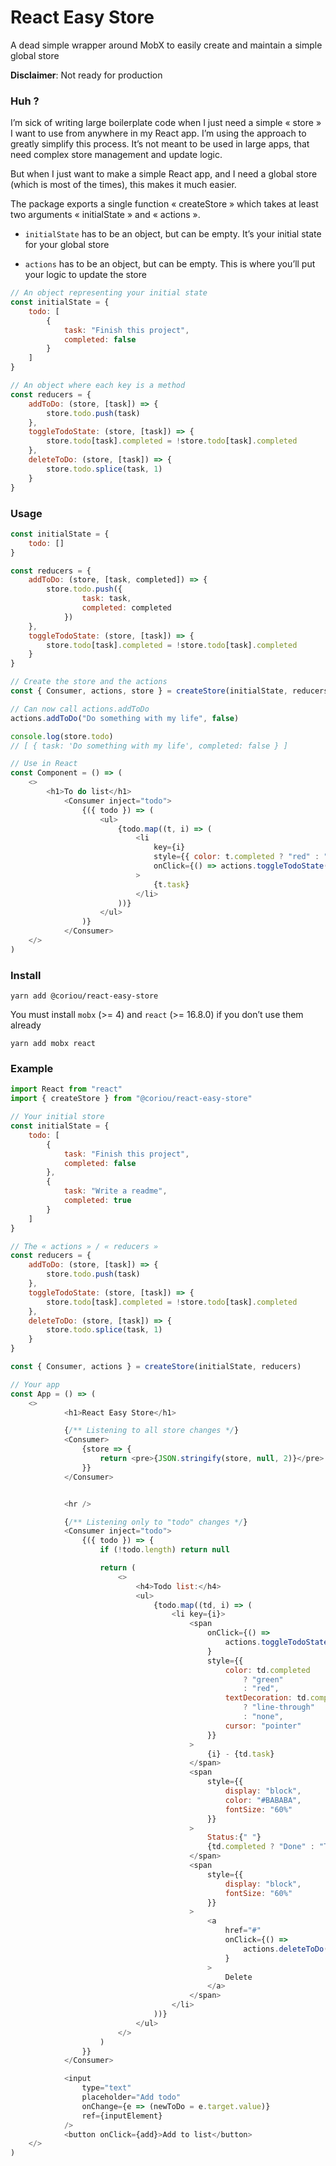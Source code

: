 # React Easy Store

A dead simple wrapper around MobX to easily create and maintain a simple global store

**Disclaimer**: Not ready for production

### Huh ?

I’m sick of writing large boilerplate code when I just need a simple « store » I want to use from anywhere in my React app. I’m using the approach to greatly simplify this process. It’s not meant to be used in large apps, that need complex store management and update logic.

But when I just want to make a simple React app, and I need a global store (which is most of the times), this makes it much easier.

The package exports a single function « createStore » which takes at least two arguments « initialState » and « actions ».

* `initialState` has to be an object, but can be empty. It’s your initial state for your global store

* `actions` has to be an object, but can be empty. This is where you’ll put your logic to update the store

```js
// An object representing your initial state
const initialState = {
	todo: [
		{
			task: "Finish this project",
			completed: false
		}
	]
}

// An object where each key is a method
const reducers = {
	addToDo: (store, [task]) => {
		store.todo.push(task)
	},
	toggleTodoState: (store, [task]) => {
		store.todo[task].completed = !store.todo[task].completed
	},
	deleteToDo: (store, [task]) => {
		store.todo.splice(task, 1)
	}
}
```

### Usage

```js
const initialState = {
	todo: []
}

const reducers = {
	addToDo: (store, [task, completed]) => {
		store.todo.push({
				task: task,
				completed: completed
			})
	},
	toggleTodoState: (store, [task]) => {
		store.todo[task].completed = !store.todo[task].completed
	}
}

// Create the store and the actions
const { Consumer, actions, store } = createStore(initialState, reducers)

// Can now call actions.addToDo
actions.addToDo("Do something with my life", false)

console.log(store.todo)
// [ { task: 'Do something with my life', completed: false } ]

// Use in React
const Component = () => (
	<>
		<h1>To do list</h1>
			<Consumer inject="todo">
				{({ todo }) => (
					<ul>
						{todo.map((t, i) => (
							<li
								key={i}
								style={{ color: t.completed ? "red" : "green" }}
								onClick={() => actions.toggleTodoState(i)}
							>
								{t.task}
							</li>
						))}
					</ul>
				)}
			</Consumer>
	</>
)
```

### Install

`yarn add @coriou/react-easy-store`

You must install `mobx` (>= 4) and `react` (>= 16.8.0) if you don’t use them already

`yarn add mobx react`

### Example

```js
import React from "react"
import { createStore } from "@coriou/react-easy-store"

// Your initial store
const initialState = {
	todo: [
		{
			task: "Finish this project",
			completed: false
		},
		{
			task: "Write a readme",
			completed: true
		}
	]
}

// The « actions » / « reducers » 
const reducers = {
	addToDo: (store, [task]) => {
		store.todo.push(task)
	},
	toggleTodoState: (store, [task]) => {
		store.todo[task].completed = !store.todo[task].completed
	},
	deleteToDo: (store, [task]) => {
		store.todo.splice(task, 1)
	}
}

const { Consumer, actions } = createStore(initialState, reducers)

// Your app
const App = () => (
	<>
			<h1>React Easy Store</h1>

			{/** Listening to all store changes */}
			<Consumer>
				{store => {
					return <pre>{JSON.stringify(store, null, 2)}</pre>
				}}
			</Consumer>


			<hr />

			{/** Listening only to "todo" changes */}
			<Consumer inject="todo">
				{({ todo }) => {
					if (!todo.length) return null

					return (
						<>
							<h4>Todo list:</h4>
							<ul>
								{todo.map((td, i) => (
									<li key={i}>
										<span
											onClick={() =>
												actions.toggleTodoState(i)
											}
											style={{
												color: td.completed
													? "green"
													: "red",
												textDecoration: td.completed
													? "line-through"
													: "none",
												cursor: "pointer"
											}}
										>
											{i} - {td.task}
										</span>
										<span
											style={{
												display: "block",
												color: "#BABABA",
												fontSize: "60%"
											}}
										>
											Status:{" "}
											{td.completed ? "Done" : "To do"}
										</span>
										<span
											style={{
												display: "block",
												fontSize: "60%"
											}}
										>
											<a
												href="#"
												onClick={() =>
													actions.deleteToDo(i)
												}
											>
												Delete
											</a>
										</span>
									</li>
								))}
							</ul>
						</>
					)
				}}
			</Consumer>

			<input
				type="text"
				placeholder="Add todo"
				onChange={e => (newToDo = e.target.value)}
				ref={inputElement}
			/>
			<button onClick={add}>Add to list</button>
	</>
)
```